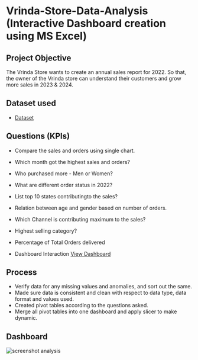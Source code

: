 # Vrinda-Store-Data-Analysis (Interactive Dashboard creation using MS Excel)
## Project Objective
The Vrinda Store wants to create an annual sales report for 2022. So that, the owner of the Vrinda store can understand their customers and grow more sales in 2023 & 2024.

## Dataset used
- <a href="https://github.com/sukhjot14/Data-Analysis-Dashboard/blob/main/Vrinda%20Store%20Data%20Analysis%20.xlsx">Dataset</a>

## Questions (KPIs)
- Compare the sales and orders using single chart.
- Which month got the highest sales and orders?
- Who purchased more - Men or Women?
- What are different order status in 2022?
- List top 10 states contributingto the sales?
- Relation between age and gender based on number of orders.
- Which Channel is contributing maximum to the sales?
- Highest selling category?
- Percentage of Total Orders delivered

- Dashboard Interaction <a href="https://github.com/sukhjot14/Data-Analysis-Dashboard/blob/main/screenshot%20analysis.jpg">View Dashboard</a>

## Process
-   Verify data for any missing values and anomalies, and sort out the same.
-   Made sure data is consistent and clean with respect to data type, data format and values used.
-   Created pivot tables according to the questions asked.
-   Merge all pivot tables into one dashboard and apply slicer to make dynamic.

## Dashboard 
![screenshot analysis](https://github.com/user-attachments/assets/a2845460-f880-471f-816a-4ac9e8941ca1)

